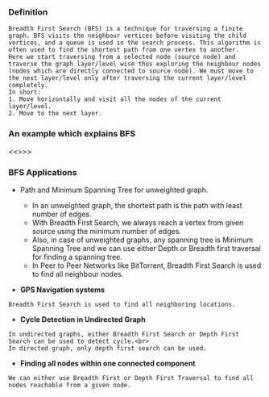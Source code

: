 ### Definition

    Breadth First Search (BFS) is a technique for traversing a finite graph. BFS visits the neighbour vertices before visiting the child vertices, and a queue is used in the search process. This algorithm is often used to find the shortest path from one vertex to another.
    Here we start traversing from a selected node (source node) and traverse the graph layer/level wise thus exploring the neighbour nodes (nodes which are directly connected to source node). We must move to the next layer/level only after traversing the current layer/level completely.
    In short:
    1. Move horizontally and visit all the nodes of the current layer/level.
    2. Move to the next layer.

### An example which explains BFS
<<>>>
### BFS Applications

   - Path and Minimum Spanning Tree for unweighted graph.

     - In an unweighted graph, the shortest path is the path with least number of edges.
     - With Breadth First Search, we always reach a vertex from given source using the minimum number of edges.
     - Also, in case of unweighted graphs, any spanning tree is Minimum Spanning Tree and we can use either Depth or Breadth first traversal for finding a spanning tree.
     - In Peer to Peer Networks like BitTorrent, Breadth First Search is used to find all neighbour nodes.

  -  **GPS Navigation systems**

    Breadth First Search is used to find all neighboring locations.
  -  **Cycle Detection in Undirected Graph**

    In undirected graphs, either Breadth First Search or Depth First Search can be used to detect cycle.<br>
    In directed graph, only depth first search can be used.
  -  **Finding all nodes within one connected component**

    We can either use Breadth First or Depth First Traversal to find all nodes reachable from a given node.


